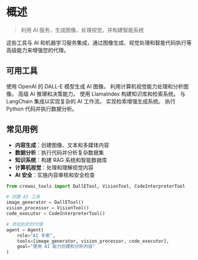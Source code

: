 # 概述

> 利用 AI 服务，生成图像，处理视觉，并构建智能系统

这些工具与 AI 和机器学习服务集成，通过图像生成、视觉处理和智能代码执行等高级能力来增强您的代理。

## **可用工具**

<CardGroup cols={2}>
  <Card title="DALL-E 工具" icon="image" href="/en/tools/ai-ml/dalletool">
    使用 OpenAI 的 DALL-E 模型生成 AI 图像。
  </Card>

  <Card title="视觉工具" icon="eye" href="/en/tools/ai-ml/visiontool">
    利用计算机视觉能力处理和分析图像。
  </Card>

  <Card title="AI 心智工具" icon="brain" href="/en/tools/ai-ml/aimindtool">
    高级 AI 推理和决策能力。
  </Card>

  <Card title="LlamaIndex 工具" icon="llama" href="/en/tools/ai-ml/llamaindextool">
    使用 LlamaIndex 构建知识库和检索系统。
  </Card>

  <Card title="LangChain 工具" icon="link" href="/en/tools/ai-ml/langchaintool">
    与 LangChain 集成以实现复杂的 AI 工作流。
  </Card>

  <Card title="RAG 工具" icon="database" href="/en/tools/ai-ml/ragtool">
    实现检索增强生成系统。
  </Card>

  <Card title="代码解释器工具" icon="code" href="/en/tools/ai-ml/codeinterpretertool">
    执行 Python 代码并执行数据分析。
  </Card>
</CardGroup>

## **常见用例**

* **内容生成**：创建图像、文本和多媒体内容
* **数据分析**：执行代码并分析复杂数据集
* **知识系统**：构建 RAG 系统和智能数据库
* **计算机视觉**：处理和理解视觉内容
* **AI 安全**：实施内容审核和安全检查

```python  theme={null}
from crewai_tools import DallETool, VisionTool, CodeInterpreterTool

# 创建 AI 工具
image_generator = DallETool()
vision_processor = VisionTool()
code_executor = CodeInterpreterTool()

# 添加到您的代理
agent = Agent(
    role="AI 专家",
    tools=[image_generator, vision_processor, code_executor],
    goal="使用 AI 能力创建和分析内容"
)
```